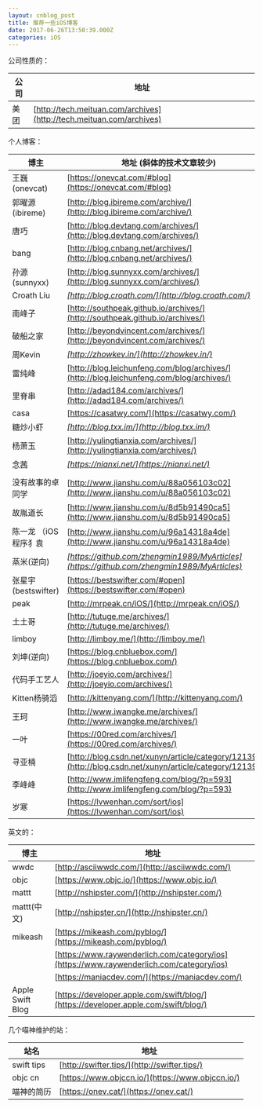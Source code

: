 ```yaml
---
layout: cnblog_post
title: 推荐一些iOS博客
date: 2017-06-26T13:50:39.000Z
categories: iOS
---
```


公司性质的：

| 公司 | 地址 |
| ----- | ----- |
| 美团 | [http://tech.meituan.com/archives](http://tech.meituan.com/archives) |

个人博客：

| 博主 | 地址 (斜体的技术文章较少)|
| ----- | ----- |
| 王巍(onevcat) | [https://onevcat.com/#blog](https://onevcat.com/#blog) |
| 郭曜源(ibireme) | [http://blog.ibireme.com/archive/](http://blog.ibireme.com/archive/) |
| 唐巧 | [http://blog.devtang.com/archives/](http://blog.devtang.com/archives/) |
| bang | [http://blog.cnbang.net/archives/](http://blog.cnbang.net/archives/) |
| 孙源(sunnyxx) | [http://blog.sunnyxx.com/archives/](http://blog.sunnyxx.com/archives/) |
| Croath Liu | *[http://blog.croath.com/](http://blog.croath.com/)* |
| 南峰子 | [http://southpeak.github.io/archives/](http://southpeak.github.io/archives/) |
| 破船之家 | [http://beyondvincent.com/archives/](http://beyondvincent.com/archives/) |
| 周Kevin | *[http://zhowkev.in/](http://zhowkev.in/)* |
| 雷纯峰 | [http://blog.leichunfeng.com/blog/archives/](http://blog.leichunfeng.com/blog/archives/) |
| 里脊串 | [http://adad184.com/archives/](http://adad184.com/archives/) |
| casa | [https://casatwy.com/](https://casatwy.com/) |
| 糖炒小虾 | *[http://blog.txx.im/](http://blog.txx.im/)* |
| 杨萧玉 | [http://yulingtianxia.com/archives/](http://yulingtianxia.com/archives/) |
| 念茜 | *[https://nianxi.net/](https://nianxi.net/)* |
| | []() |
| 没有故事的卓同学 | [http://www.jianshu.com/u/88a056103c02](http://www.jianshu.com/u/88a056103c02) |
| 故胤道长 | [http://www.jianshu.com/u/8d5b91490ca5](http://www.jianshu.com/u/8d5b91490ca5) |
| 陈一龙 （iOS程序犭袁 | [http://www.jianshu.com/u/96a14318a4de](http://www.jianshu.com/u/96a14318a4de) |
| 蒸米(逆向) | *[https://github.com/zhengmin1989/MyArticles](https://github.com/zhengmin1989/MyArticles)* |
| 张星宇(bestswifter) | [https://bestswifter.com/#open](https://bestswifter.com/#open) |
| peak | [http://mrpeak.cn/iOS/](http://mrpeak.cn/iOS/) |
| 土土哥 | [http://tutuge.me/archives/](http://tutuge.me/archives/) |
| limboy | [http://limboy.me/](http://limboy.me/) |
| 刘坤(逆向) | [https://blog.cnbluebox.com/](https://blog.cnbluebox.com/) |
| 代码手工艺人 | [http://joeyio.com/archives/](http://joeyio.com/archives/) |
| Kitten杨骑滔 | [http://kittenyang.com/](http://kittenyang.com/) |
| 王珂 | [http://www.iwangke.me/archives/](http://www.iwangke.me/archives/) |
| 一叶 | [https://00red.com/archives/](https://00red.com/archives/) |
| 寻亚楠 | [http://blog.csdn.net/xunyn/article/category/1213985](http://blog.csdn.net/xunyn/article/category/1213985) |
| 李峰峰 | [http://www.imlifengfeng.com/blog/?p=593](http://www.imlifengfeng.com/blog/?p=593) |
| 岁寒 | [https://lvwenhan.com/sort/ios](https://lvwenhan.com/sort/ios) |

英文的：

| 博主 | 地址 |
| ----- | ----- |
| wwdc | [http://asciiwwdc.com/](http://asciiwwdc.com/) |
| objc | [https://www.objc.io/](https://www.objc.io/) |
| mattt | [http://nshipster.com/](http://nshipster.com/) |
| mattt(中文) | [http://nshipster.cn/](http://nshipster.cn/) |
| mikeash | [https://mikeash.com/pyblog/](https://mikeash.com/pyblog/) |
|  | [https://www.raywenderlich.com/category/ios](https://www.raywenderlich.com/category/ios) |
|  | [https://maniacdev.com/](https://maniacdev.com/) |
| Apple Swift Blog | [https://developer.apple.com/swift/blog/](https://developer.apple.com/swift/blog/) |

几个喵神维护的站：

| 站名| 地址 |
| ----- | ----- |
| swift tips | [http://swifter.tips/](http://swifter.tips/)|
| objc cn | [https://www.objccn.io/](https://www.objccn.io/) |
| 喵神的简历 | [https://onev.cat/](https://onev.cat/) |


